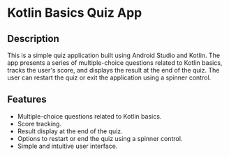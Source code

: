 # Kotlin Basics Quiz App

## Description
This is a simple quiz application built using Android Studio and Kotlin. The app presents a series of multiple-choice questions related to Kotlin basics, tracks the user's score, and displays the result at the end of the quiz. The user can restart the quiz or exit the application using a spinner control.

## Features
- Multiple-choice questions related to Kotlin basics.
- Score tracking.
- Result display at the end of the quiz.
- Options to restart or end the quiz using a spinner control.
- Simple and intuitive user interface.
